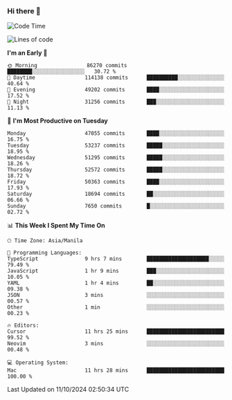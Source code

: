 ### Hi there 👋

<!--START_SECTION:waka-->
![Code Time](http://img.shields.io/badge/Code%20Time-5%2C634%20hrs%206%20mins-blue)

![Lines of code](https://img.shields.io/badge/From%20Hello%20World%20I%27ve%20Written-122.4%20million%20lines%20of%20code-blue)

**I'm an Early 🐤** 

```text
🌞 Morning                86270 commits       ████████░░░░░░░░░░░░░░░░░   30.72 % 
🌆 Daytime                114138 commits      ██████████░░░░░░░░░░░░░░░   40.64 % 
🌃 Evening                49202 commits       ████░░░░░░░░░░░░░░░░░░░░░   17.52 % 
🌙 Night                  31256 commits       ███░░░░░░░░░░░░░░░░░░░░░░   11.13 % 
```
📅 **I'm Most Productive on Tuesday** 

```text
Monday                   47055 commits       ████░░░░░░░░░░░░░░░░░░░░░   16.75 % 
Tuesday                  53237 commits       █████░░░░░░░░░░░░░░░░░░░░   18.95 % 
Wednesday                51295 commits       █████░░░░░░░░░░░░░░░░░░░░   18.26 % 
Thursday                 52572 commits       █████░░░░░░░░░░░░░░░░░░░░   18.72 % 
Friday                   50363 commits       ████░░░░░░░░░░░░░░░░░░░░░   17.93 % 
Saturday                 18694 commits       ██░░░░░░░░░░░░░░░░░░░░░░░   06.66 % 
Sunday                   7650 commits        █░░░░░░░░░░░░░░░░░░░░░░░░   02.72 % 
```


📊 **This Week I Spent My Time On** 

```text
🕑︎ Time Zone: Asia/Manila

💬 Programming Languages: 
TypeScript               9 hrs 7 mins        ████████████████████░░░░░   79.49 % 
JavaScript               1 hr 9 mins         ███░░░░░░░░░░░░░░░░░░░░░░   10.05 % 
YAML                     1 hr 4 mins         ██░░░░░░░░░░░░░░░░░░░░░░░   09.38 % 
JSON                     3 mins              ░░░░░░░░░░░░░░░░░░░░░░░░░   00.57 % 
Other                    1 min               ░░░░░░░░░░░░░░░░░░░░░░░░░   00.23 % 

🔥 Editors: 
Cursor                   11 hrs 25 mins      █████████████████████████   99.52 % 
Neovim                   3 mins              ░░░░░░░░░░░░░░░░░░░░░░░░░   00.48 % 

💻 Operating System: 
Mac                      11 hrs 28 mins      █████████████████████████   100.00 % 
```


 Last Updated on 11/10/2024 02:50:34 UTC
<!--END_SECTION:waka-->


<!--
**rad182/rad182** is a ✨ _special_ ✨ repository because its `README.md` (this file) appears on your GitHub profile.

Here are some ideas to get you started:

- 🔭 I’m currently working on ...
- 🌱 I’m currently learning ...
- 👯 I’m looking to collaborate on ...
- 🤔 I’m looking for help with ...
- 💬 Ask me about ...
- 📫 How to reach me: ...
- 😄 Pronouns: ...
- ⚡ Fun fact: ...
-->
